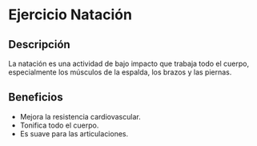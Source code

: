 # Ejercicio Natación

## Descripción
La natación es una actividad de bajo impacto que trabaja todo el cuerpo, especialmente los músculos de la espalda, los brazos y las piernas.

## Beneficios
- Mejora la resistencia cardiovascular.
- Tonifica todo el cuerpo.
- Es suave para las articulaciones.
